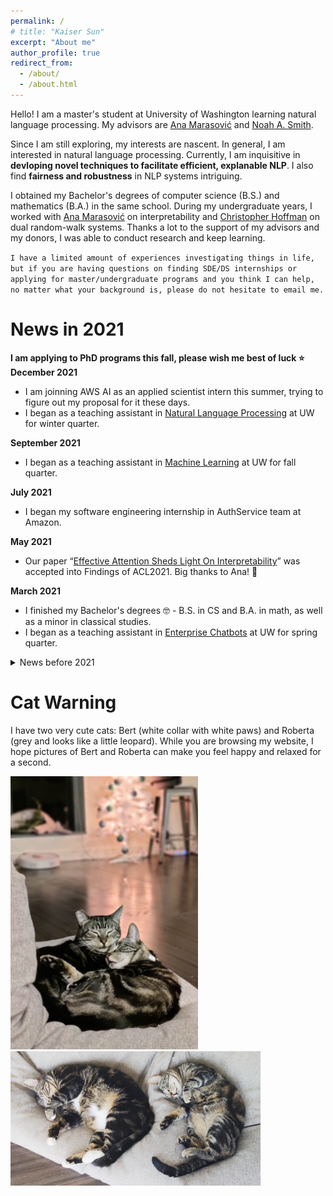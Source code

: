 ```yaml
---
permalink: /
# title: "Kaiser Sun"
excerpt: "About me"
author_profile: true
redirect_from: 
  - /about/
  - /about.html
---
```

Hello! I am a master's student at University of Washington learning natural language processing. My advisors are [Ana Marasović](https://www.anamarasovic.com/) and [Noah A. Smith](https://homes.cs.washington.edu/~nasmith/).

Since I am still exploring, my interests are nascent. In general, I am interested in natural language processing. Currently, I am inquisitive in **devloping novel techniques to facilitate efficient, explanable NLP**. I also find **fairness and robustness** in NLP systems intriguing. 

I obtained my Bachelor's degrees of computer science (B.S.) and mathematics (B.A.) in the same school. During my undergraduate years, I worked with [Ana Marasović](https://www.anamarasovic.com/) on interpretability and [Christopher Hoffman](https://sites.math.washington.edu/~hoffman/) on dual random-walk systems. Thanks a lot to the support of my advisors and my donors, I was able to conduct research and keep learning.

`I have a limited amount of experiences investigating things in life, but if you are having questions on finding SDE/DS internships or applying for master/undergraduate programs and you think I can help, no matter what your background is, please do not hesitate to email me.`

News in 2021
======
**I am applying to PhD programs this fall, please wish me best of luck ⭐**
**December 2021**
 - I am joinning AWS AI as an applied scientist intern this summer, trying to figure out my proposal for it these days.
 - I began as a teaching assistant in [Natural Language Processing](https://nasmith.github.io/NLP-winter22/about/) at UW for winter quarter. 

**September 2021**
 - I began as a teaching assistant in [Machine Learning](https://courses.cs.washington.edu/courses/csep546/21au/) at UW for fall quarter.

**July 2021**
 - I began my software engineering internship in AuthService team at Amazon.

**May 2021** 
 - Our paper “[Effective Attention Sheds Light On Interpretability](https://arxiv.org/abs/2105.08855)” was accepted into Findings of ACL2021. Big thanks to Ana! 🌻

**March 2021**
 - I finished my Bachelor's degrees 🤓 - B.S. in CS and B.A. in math, as well as a minor in classical studies.
 - I began as a teaching assistant in [Enterprise Chatbots](https://courses.cs.washington.edu/courses/csep590b/) at UW for spring quarter.

<details>
  <summary>News before 2021</summary>

  <b>November 2020</b> Joined <a href=https://noonum.ai><u>Noonum</u></a> as a data scientist intern. <br/>

  <b>July 2020</b> I began my software engineering internship in AuthEngine team at Amazon.<br/>
  
  <b>September 2019</b> Began a project on dual random-walk systems with Professor [Christopher Hoffman](https://sites.math.washington.edu/~hoffman/) at Washington Experimental Mathematics Lab. <br/>

  <b>July 2019</b> Began my internship at National Oceanic & Atmospheric Administration (NOAA) mentored by Dr. Jason Cope.<br/>
</details>


Cat Warning
======
I have two very cute cats: Bert (white collar with white paws) and Roberta (grey and looks like a little leopard). While you are browsing my website, I hope pictures of Bert and Roberta can make you feel happy and relaxed for a second.

<img src="../images/photos/SnugglingBertRoberta.jpg" alt="bertRoberta1" width="300"/>
<img src="../images/photos/BertRoberta.jpg" alt="bertRoberta" width="400"/>

